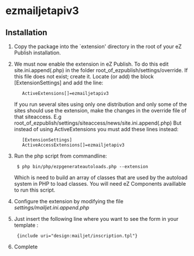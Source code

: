 # ezmailjetapiv3

## Installation
1. Copy the package into the `extension' directory in the root of your eZ Publish installation.

2. We must now enable the extension in eZ Publish. To do this edit
      site.ini.append(.php) in the folder root_of_ezpublish/settings/override. If this
      file does not exist; create it. Locate (or add) the block
      [ExtensionSettings] and add the line:
   
          ActiveExtensions[]=ezmailjetapiv3
   
      If you run several sites using only one distribution and only some of the
      sites should use the extension, make the changes in the override file of
      that siteaccess.
      E.g root_of_ezpublish/settings/siteaccess/news/site.ini.append(.php)
      But instead of using ActiveExtensions you must add these lines instead:
   
          [ExtensionSettings]
          ActiveAccessExtensions[]=ezmailjetapiv3
   
3. Run the php script from commandline:
   
        $ php bin/php/ezpgenerateautoloads.php --extension
   
   Which is need to build an array of classes that are used by the autoload system in PHP to load classes. You will need eZ Components availlable to run this script.

4. Configure the extension by modifying the file *settings/mailjet.ini.append.php*

5. Just insert the following line where you want to see the form in your template :

        {include uri="design:mailjet/inscription.tpl"}

4. Complete